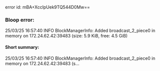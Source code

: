 error id: mBA+XccIpUek9TQ544D0Mw==
### Bloop error:

25/03/25 16:57:40 INFO BlockManagerInfo: Added broadcast_2_piece0 in memory on 172.24.62.42:39483 (size: 5.9 KiB, free: 4.5 GiB)
#### Short summary: 

25/03/25 16:57:40 INFO BlockManagerInfo: Added broadcast_2_piece0 in memory on 172.24.62.42:39483 (s...